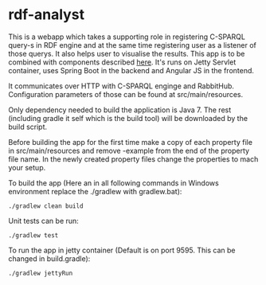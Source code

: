 # rdf-analyst

This is a webapp which takes a supporting role in registering C-SPARQL query-s in RDF engine and at the same time registering user as a listener of those querys. It also helps user to visualise the results.
This app is to be combined with components described [here](https://github.com/a71993/csparqlpush).
It's runs on Jetty Servlet container, uses Spring Boot in the backend and Angular JS in the frontend.

It communicates over HTTP with C-SPARQL enginge and RabbitHub. Configuration parameters of those can be found at src/main/resources.

Only dependency needed to build the application is Java 7. The rest (including gradle it self which is the build tool) will be downloaded by the build script.

Before building the app for the first time make a copy of each property file in src/main/resources and remove -example from the end of the property file name. In the newly created property files change the properties to mach your setup.

To build the app (Here an in all following commands in Windows environment replace the ./gradlew with gradlew.bat):

`./gradlew clean build`

Unit tests can be run:

`./gradlew test`

To run the app in jetty container (Default is on port 9595. This can be changed in build.gradle):

`./gradlew jettyRun`